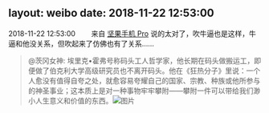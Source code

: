 layout: weibo
date: 2018-11-22 12:53:00
---
<meta name="referrer" content="no-referrer" />

2018-11-22 12:53:00  &nbsp;&nbsp;&nbsp;&nbsp;&nbsp;&nbsp; 来自 <a href="http://app.weibo.com/t/feed/Z4AgP" rel="nofollow">坚果手机 Pro</a>
说的太对了，吹牛逼也是这样，牛逼和他没关系，但吹起来了仿佛也有了关系……
>  @茨冈女神: 埃里克•霍弗号称码头工人哲学家，他长期在码头做搬运工，即便做了伯克利大学高级研究员也不离开码头。他在《狂热分子》里说：一个人愈没有值得自夸之处，就愈容易夸耀自己的国家、宗教、种族或他所参与的神圣事业；这本质上是对一种事物牢牢攀附——攀附一件可以带给我们渺小人生意义和价值的东西。 ​​​
>  ![图片](https://wx1.sinaimg.cn/large/0061NvUtly1fxgodbe1prj30990dwjsa.jpg)
